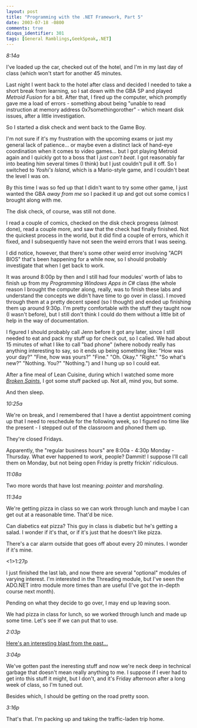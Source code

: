 ```yaml
---
layout: post
title: "Programming with the .NET Framework, Part 5"
date: 2003-07-18 -0800
comments: true
disqus_identifier: 301
tags: [General Ramblings,GeekSpeak,.NET]
---
```

*8:14a*
 
 I've loaded up the car, checked out of the hotel, and I'm in my last
day of class (which won't start for another 45 minutes.
 
 Last night I went back to the hotel after class and decided I needed to
take a short break from learning, so I sat down with the GBA SP and
played *Metroid Fusion* for a bit. After that, I fired up the computer,
which promptly gave me a load of errors - something about being "unable
to read instruction at memory address 0x7somethingorother" - which meant
disk issues, after a little investigation.
 
 So I started a disk check and went back to the Game Boy.
 
 I'm not sure if it's my frustration with the upcoming exams or just my
general lack of patience... or maybe even a distinct lack of hand-eye
coordination when it comes to video games... but I got playing Metroid
again and I quickly got to a boss that I *just can't beat*. I got
reasonably far into beating him several times (I think) but I just
couldn't pull it off. So I switched to *Yoshi's Island*, which is a
Mario-style game, and I couldn't beat the level I was on.
 
 By this time I was so fed up that I didn't want to try some other game,
I just wanted the GBA *away from me* so I packed it up and got out some
comics I brought along with me.
 
 The disk check, of course, was still not done.
 
 I read a couple of comics, checked on the disk check progress (almost
done), read a couple more, and saw that the check had finally finished.
Not the quickest process in the world, but it did find a couple of
errors, which it fixed, and I subsequently have not seen the weird
errors that I was seeing.
 
 I did notice, however, that there's some other weird error involving
"ACPI BIOS" that's been happening for a while now, so I should probably
investigate that when I get back to work.
 
 It was around 8:00p by then and I still had four modules' worth of labs
to finish up from my *Programming Windows Apps in C\#* class (the whole
reason I brought the computer along, really, was to finish these labs
and understand the concepts we didn't have time to go over in class). I
moved through them at a pretty decent speed (so I thought) and ended up
finishing them up around 9:30p. I'm pretty comfortable with the stuff
they taught now (I wasn't before), but I still don't think I could do
them without a little bit of help in the way of documentation.
 
 I figured I should probably call Jenn before it got any later, since I
still needed to eat and pack my stuff up for check out, so I called. We
had about 15 minutes of what I like to call "bad phone" (where nobody
really has anything interesting to say, so it ends up being something
like: "How was your day?" "Fine, how was yours?" "Fine." "Oh. Okay."
"Right." "So what's new?" "Nothing. You?" "Nothing.") and I hung up so I
could eat.
 
 After a fine meal of Lean Cuisine, during which I watched some more
[*Broken Saints*](http://www.brokensaints.com), I got some stuff packed
up. Not all, mind you, but some.
 
 And then sleep.
 
 *10:25a*
 
 We're on break, and I remembered that I have a dentist appointment
coming up that I need to reschedule for the following week, so I figured
no time like the present - I stepped out of the classroom and phoned
them up.
 
 They're closed Fridays.
 
 Apparently, the "regular business hours" are 8:00a - 4:30p Monday -
Thursday. What ever happened to *work*, people? Dammit! I suppose I'll
call them on Monday, but not being open Friday is pretty frickin'
ridiculous.
 
 *11:08a*
 
 Two more words that have lost meaning: *pointer* and *marshaling*.
 
 *11:34a*
 
 We're getting pizza in class so we can work through lunch and maybe I
can get out at a reasonable time. That'd be nice.
 
 Can diabetics eat pizza? This guy in class is diabetic but he's getting
a salad. I wonder if it's that, or if it's just that he doesn't like
pizza.
 
 There's a car alarm outside that goes off about every 20 minutes. I
wonder if it's mine.
 
 \<1\>1:27p
 
 I just finished the last lab, and now there are several "optional"
modules of varying interest. I'm interested in the Threading module, but
I've seen the ADO.NET intro module more times than are useful (I've got
the in-depth course next month).
 
 Pending on what they decide to go over, I may end up leaving soon.
 
 We had pizza in class for lunch, so we worked through lunch and made up
some time. Let's see if we can put that to use.
 
 *2:03p*
 
 [Here's an interesting blast from the
past...](http://www.jwz.org/gruntle/nscpdorm.html)
 
 *3:04p*
 
 We've gotten past the ineresting stuff and now we're neck deep in
technical garbage that doesn't mean really anything to me. I suppose if
I ever had to get into this stuff it might, but I don't, and it's Friday
afternoon after a long week of class, so I'm tuned out.
 
 Besides which, I should be getting on the road pretty soon.
 
 *3:16p*
 
 That's that. I'm packing up and taking the traffic-laden trip home.
